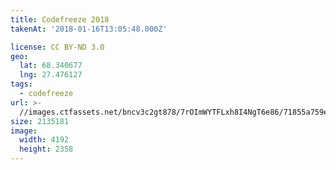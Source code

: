 ```yaml
---
title: Codefreeze 2018
takenAt: '2018-01-16T13:05:48.000Z'

license: CC BY-ND 3.0
geo:
  lat: 68.340677
  lng: 27.476127
tags:
  - codefreeze
url: >-
  //images.ctfassets.net/bncv3c2gt878/7rOImWYTFLxh8I4NgT6e86/71855a759e1f19adc125a9ba9be0f972/codefreeze-2018_28023260239_o
size: 2135181
image:
  width: 4192
  height: 2358
---
```

